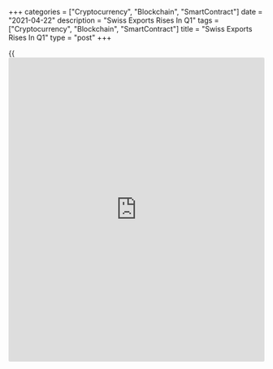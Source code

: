 +++
categories = ["Cryptocurrency", "Blockchain", "SmartContract"]
date = "2021-04-22"
description = "Swiss Exports Rises In Q1"
tags = ["Cryptocurrency", "Blockchain", "SmartContract"]
title = "Swiss Exports Rises In Q1"
type = "post"
+++

{{<iframe id="large-banner" src="https://www.bounty.group/#slide=6.0" width="100%" height="600" scrolling="no" style="border: 0px solid rgb(216, 221, 230); border-radius: 3px;">}}

Switzerland's exports grew in the first quarter, data from the Federal
Customs Administration showed on Thursday.

Exports increased 4.9 percent sequentially in the first quarter,
following a 13 percent rise in the fourth quarter.

Imports grew 1.9 percent in the first quarter, after a 1.1 percent drop
in the previous quarter.

In nominal [terms](https://www.fintechee.com/terms/), exports rose 4.8 percent quarterly and imports grew
1.7 percent in the first quarter.

The trade surplus rose to CHF 11.28 billion in the first quarter from
CHF 9.405 billion in the previous quarter. In the first quarter of 2020,
the trade surplus was CHF 8.422 billion.

In March, exports rose 4.5 percent monthly, after a 1.2 percent fall in
February.

Imports increased 3.5 percent month-on-month in March, after a 0.3
percent rise in the prior month.

According to the Federation of the Swiss Watch Industry, watch exports
grew 37.2 percent year-on-year in March.

For comments and feedback [contact](https://www.playgroundfx.com/contact/): editorial@rtt[news](https://www.letsplayfx.com/blog/forex-news-website/).com

[Economic News][1]

 **What parts of the world are seeing the best (and worst) economic
performances lately? Click[here][2] to check out our [Econ Scorecard][2]
and find out! See up-to-the-moment [ranking](https://www.playgroundfx.com/blog/crypto-exchange-ranking/)s for the best and worst
performers in [GDP][3], [unemployment rate][4], [inflation][5] and much
more.**

   1. www.rtt[news](https://www.letsplayfx.com/blog/forex-news-website/).com/Content/EconomicNews.aspx
   2. www.rtt[news](https://www.letsplayfx.com/blog/forex-news-website/).com/economic-scorecard/world-rank/industrial-production/highest-performance.aspx
   3. www.rtt[news](https://www.letsplayfx.com/blog/forex-news-website/).com/economic-scorecard/world-rank/GDP/highest-performance.aspx
   4. www.rtt[news](https://www.letsplayfx.com/blog/forex-news-website/).com/economic-scorecard/world-rank/unemployment-rate/lowest-performance.aspx
   5. www.rtt[news](https://www.letsplayfx.com/blog/forex-news-website/).com/economic-scorecard/world-rank/CPI/highest-performance.aspx